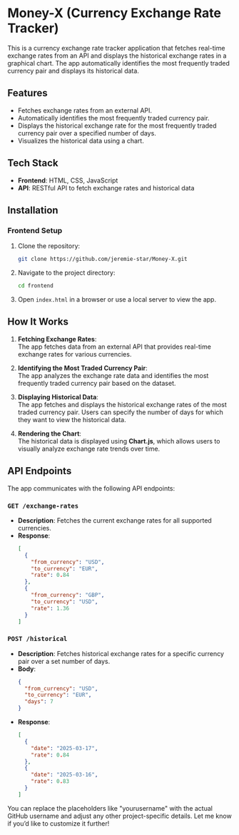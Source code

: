 # **Money-X (Currency Exchange Rate Tracker)**

This is a currency exchange rate tracker application that fetches real-time exchange rates from an API and displays the historical exchange rates in a graphical chart. The app automatically identifies the most frequently traded currency pair and displays its historical data.

## **Features**
- Fetches exchange rates from an external API.
- Automatically identifies the most frequently traded currency pair.
- Displays the historical exchange rate for the most frequently traded currency pair over a specified number of days.
- Visualizes the historical data using a chart.

## **Tech Stack**
- **Frontend**: HTML, CSS, JavaScript
- **API**: RESTful API to fetch exchange rates and historical data

## **Installation**

### **Frontend Setup**
1. Clone the repository:
   ```bash
   git clone https://github.com/jeremie-star/Money-X.git
   ```

2. Navigate to the project directory:
   ```bash
   cd frontend
   ```

3. Open `index.html` in a browser or use a local server to view the app.

## **How It Works**

1. **Fetching Exchange Rates**:  
   The app fetches data from an external API that provides real-time exchange rates for various currencies.

2. **Identifying the Most Traded Currency Pair**:  
   The app analyzes the exchange rate data and identifies the most frequently traded currency pair based on the dataset.

3. **Displaying Historical Data**:  
   The app fetches and displays the historical exchange rates of the most traded currency pair. Users can specify the number of days for which they want to view the historical data.

4. **Rendering the Chart**:  
   The historical data is displayed using **Chart.js**, which allows users to visually analyze exchange rate trends over time.

## **API Endpoints**
The app communicates with the following API endpoints:

### `GET /exchange-rates`
- **Description**: Fetches the current exchange rates for all supported currencies.
- **Response**:  
   ```json
   [
     {
       "from_currency": "USD",
       "to_currency": "EUR",
       "rate": 0.84
     },
     {
       "from_currency": "GBP",
       "to_currency": "USD",
       "rate": 1.36
     }
   ]
   ```

### `POST /historical`
- **Description**: Fetches historical exchange rates for a specific currency pair over a set number of days.
- **Body**:
   ```json
   {
     "from_currency": "USD",
     "to_currency": "EUR",
     "days": 7
   }
   ```
- **Response**:  
   ```json
   [
     {
       "date": "2025-03-17",
       "rate": 0.84
     },
     {
       "date": "2025-03-16",
       "rate": 0.83
     }
   ]
   ```



You can replace the placeholders like "yourusername" with the actual GitHub username and adjust any other project-specific details. Let me know if you’d like to customize it further!
